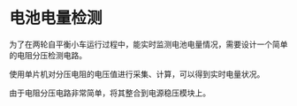 # 电池电量检测

为了在两轮自平衡小车运行过程中，能实时监测电池电量情况，需要设计一个简单的电阻分压检测电路。

使用单片机对分压电阻的电压值进行采集、计算，可以得到实时电量状况。

由于电阻分压电路非常简单，将其整合到电源稳压模块上。

